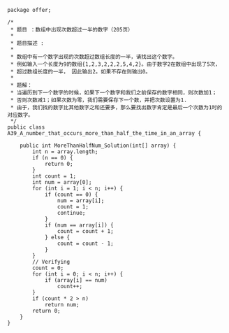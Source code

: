 	package offer;
	
	/*
	 * 题目 ：数组中出现次数超过一半的数字（205页）
	 * 
	 * 题目描述 :
	 * 
	 * 数组中有一个数字出现的次数超过数组长度的一半，请找出这个数字。
	 * 例如输入一个长度为9的数组{1,2,3,2,2,2,5,4,2}。由于数字2在数组中出现了5次， 
	 * 超过数组长度的一半， 因此输出2。如果不存在则输出0。
	 *
	 * 题解：
	 * 当遍历到下一个数字的时候，如果下一个数字和我们之前保存的数字相同，则次数加1；
	 * 否则次数减1；如果次数为零，我们需要保存下一个数，并把次数设置为1.
	 * 由于，我们找的数字比其他数字之和还要多，那么要找出数字肯定是最后一个次数为1时的对应数字。
	 */
	public class A39_A_number_that_occurs_more_than_half_the_time_in_an_array {
	
		public int MoreThanHalfNum_Solution(int[] array) {
			int n = array.length;
			if (n == 0) {
				return 0;
			}
			int count = 1;
			int num = array[0];
			for (int i = 1; i < n; i++) {
				if (count == 0) {
					num = array[i];
					count = 1;
					continue;
				}
				if (num == array[i]) {
					count = count + 1;
				} else {
					count = count - 1;
				}
			}
			// Verifying
			count = 0;
			for (int i = 0; i < n; i++) {
				if (array[i] == num)
					count++;
			}
			if (count * 2 > n)
				return num;
			return 0;
		}
	}
